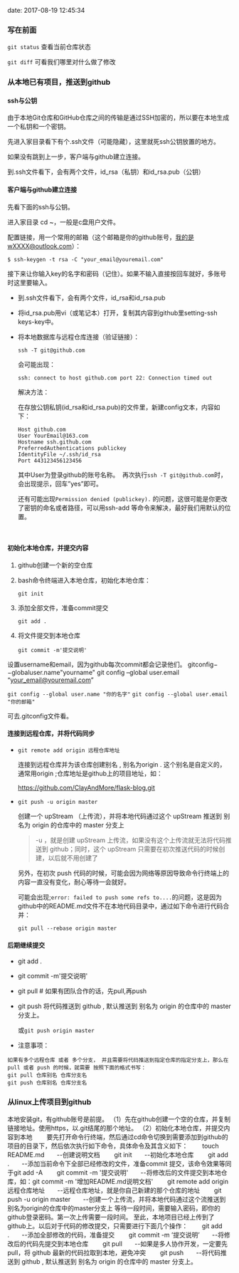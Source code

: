 date: 2017-08-19 12:45:34



### 写在前面

`git status`  查看当前仓库状态

`git diff`    可看我们哪里对什么做了修改





### 从本地已有项目，推送到github

#### ssh与公钥

由于本地Git仓库和GitHub仓库之间的传输是通过SSH加密的，所以要在本地生成一个私钥和一个密钥。

先进入家目录看下有个.ssh文件（可能隐藏），这里就死ssh公钥放置的地方。

如果没有跳到上一步，客户端与github建立连接。

到.ssh文件看下，会有两个文件，id_rsa（私钥）和id_rsa.pub（公钥）



#### 客户端与github建立连接

先看下面的ssh与公钥。

进入家目录 cd ~，一般是c盘用户文件。

配置链接，用一个常用的邮箱（这个邮箱是你的github账号，我的是wXXXX@outlook.com）：

`$ ssh-keygen -t rsa -C "your_email@youremail.com" `

接下来让你输入key的名字和密码（记住）。如果不输入直接按回车就好，多账号时这里要输入。

- 到.ssh文件看下，会有两个文件，id_rsa和id_rsa.pub
- 将id_rsa.pub用vi（或笔记本）打开，复制其内容到github里setting-ssh keys-key中。


- 将本地数据库与远程仓库连接（验证链接）：

  `ssh -T git@github.com`

  会可能出现：

  `ssh: connect to host github.com port 22: Connection timed out`

  解决方法：

  在存放公钥私钥(id_rsa和id_rsa.pub)的文件里，新建config文本，内容如下：

  ```
  Host github.com
  User YourEmail@163.com
  Hostname ssh.github.com
  PreferredAuthentications publickey
  IdentityFile ~/.ssh/id_rsa
  Port 443123456123456
  ```

  其中User为登录github的账号名称。 
  再次执行`ssh -T git@github.com`时，会出现提示，回车”yes”即可。 

  还有可能出现`Permission denied (publickey).` 的问题，这很可能是你更改了密钥的命名或者路径，可以用ssh-add 等命令来解决，最好我们用默认的位置。

  ​

#### 初始化本地仓库，并提交内容

1. github创建一个新的空仓库

2. bash命令终端进入本地仓库，初始化本地仓库：

   `git init`

3. 添加全部文件，准备commit提交

   `git add .`

4. 将文件提交到本地仓库

   `git commit -m'提交说明'`

设置username和email，因为github每次commit都会记录他们。 
gitconfig−−globaluser.name"yourname" git config –global user.email “your_email@youremail.com”

`git config --global user.name "你的名字"`
`git config --global user.email "你的邮箱"`

可去.gitconfig文件看。



#### 连接到远程仓库，并将代码同步

- `git remote add origin 远程仓库地址`

  连接到远程仓库并为该仓库创建别名 , 别名为origin . 这个别名是自定义的，通常用origin ;仓库地址是github上的项目地址，如：

  https://github.com/ClayAndMore/flask-blog.git

- `git push -u origin master`

  创建一个 upStream （上传流），并将本地代码通过这个 upStream 推送到 别名为 origin 的仓库中的 master 分支上

  > -u ，就是创建 upStream 上传流，如果没有这个上传流就无法将代码推送到 github；同时，这个 upStream 只需要在初次推送代码的时候创建，以后就不用创建了

  另外，在初次 push 代码的时候，可能会因为网络等原因导致命令行终端上的内容一直没有变化，耐心等待一会就好。

  可能会出现;`error: failed to push some refs to....`的问题，这是因为github中的README.md文件不在本地代码目录中，通过如下命令进行代码合并：

  `git pull --rebase origin master`



#### 后期继续提交

- git add .

- git commit -m'提交说明'

- git pull # 如果有团队合作的话，先pull,再push

- git push 将代码推送到 github , 默认推送到 别名为 origin 的仓库中的 master 分支上。

  或`git push origin master`

- 注意事项：

```
如果有多个远程仓库 或者 多个分支， 并且需要将代码推送到指定仓库的指定分支上，那么在 pull 或者 push 的时候，就需要 按照下面的格式书写：
git pull 仓库别名 仓库分支名
git push 仓库别名 仓库分支名
```





### 从linux上传项目到github

本地安装git，有github账号是前提。
（1）先在github创建一个空的仓库，并复制链接地址。使用https，以.git结尾的那个地址。
（2）初始化本地仓库，并提交内容到本地
　　要先打开命令行终端，然后通过cd命令切换到需要添加到github的项目的目录下，然后依次执行如下命令，具体命令及其含义如下：
　　touch README.md　　--创建说明文档
　　git init　　--初始化本地仓库
　　git add .　　--添加当前命令下全部已经修改的文件，准备commit 提交，该命令效果等同于git add -A
　　git commit -m '提交说明'　　--将修改后的文件提交到本地仓库，如：git commit -m '增加README.md说明文档'
　　git remote add origin 远程仓库地址　　--远程仓库地址，就是你自己新建的那个仓库的地址
　　git push -u origin master　　--创建一个上传流，并将本地代码通过这个流推送到别名为origin的仓库中的master分支上
等待一段时间，需要输入密码，即你的github登录密码。第一次上传需要一段时间。
至此，本地项目已经上传到了github上。以后对于代码的修改提交，只需要进行下面几个操作：
　　git add .　　--添加全部修改的代码，准备提交
　　git commit -m ’提交说明’　　--将修改后的代码先提交到本地仓库
　　git pull　　--如果是多人协作开发，一定要先pull，将 github 最新的代码拉取到本地，避免冲突
　　git push　　--将代码推送到 github , 默认推送到 别名为 origin 的仓库中的 master 分支上。